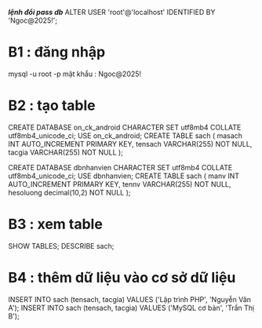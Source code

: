 **_lệnh đổi pass db_**
ALTER USER 'root'@'localhost' IDENTIFIED BY 'Ngoc@2025!';

# B1 : đăng nhập

mysql -u root -p
mật khẩu : Ngoc@2025!

# B2 : tạo table

CREATE DATABASE on_ck_android CHARACTER SET utf8mb4 COLLATE utf8mb4_unicode_ci;
USE on_ck_android;
CREATE TABLE sach (
masach INT AUTO_INCREMENT PRIMARY KEY,
tensach VARCHAR(255) NOT NULL,
tacgia VARCHAR(255) NOT NULL
);

CREATE DATABASE dbnhanvien CHARACTER SET utf8mb4 COLLATE utf8mb4_unicode_ci;
USE dbnhanvien;
CREATE TABLE sach (
manv INT AUTO_INCREMENT PRIMARY KEY,
tennv VARCHAR(255) NOT NULL,
hesoluong decimal(10,2) NOT NULL
);

# B3 : xem table

SHOW TABLES;
DESCRIBE sach;

# B4 : thêm dữ liệu vào cơ sở dữ liệu

INSERT INTO sach (tensach, tacgia) VALUES ('Lập trình PHP', 'Nguyễn Văn A');
INSERT INTO sach (tensach, tacgia) VALUES ('MySQL cơ bản', 'Trần Thị B');
